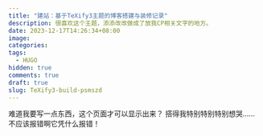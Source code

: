 ```yaml
---
title: "建站：基于TeXify3主题的博客搭建与装修记录"
description: 很喜欢这个主题，添添改改做成了放我CP相关文字的地方。
date: 2023-12-17T14:26:34+08:00
image: 
categories: 
tags:
  - HUGO
hidden: true
comments: true
draft: true
slug: TeXify3-build-psmszd
---
```


难道我要写一点东西，这个页面才可以显示出来？
搭得我特别特别特别想哭……不应该报错啊它凭什么报错！